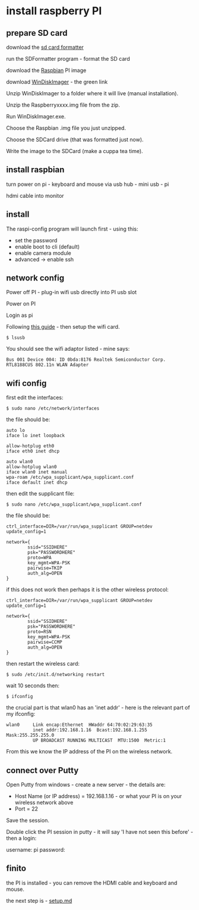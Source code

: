 # install raspberry PI

## prepare SD card

download the [sd card formatter](https://www.sdcard.org/downloads/formatter_4/eula_windows/)

run the SDFormatter program - format the SD card

download the [Raspbian](http://downloads.raspberrypi.org/) PI image

download [WinDiskImager](http://sourceforge.net/projects/win32diskimager/) - the green link

Unzip WinDiskImager to a folder where it will live (manual installation).

Unzip the Raspberryxxxx.img file from the zip.

Run WinDiskImager.exe.
 
Choose the Raspbian .img file you just unzipped.

Choose the SDCard drive (that was formatted just now).

Write the image to the SDCard (make a cuppa tea time).

## install raspbian

turn power on pi - keyboard and mouse via usb hub - mini usb - pi

hdmi cable into monitor

## install

The raspi-config program will launch first - using this:

 * set the password
 * enable boot to cli (default)
 * enable camera module
 * advanced -> enable ssh	

## network config

Power off PI - plug-in wifi usb directly into PI usb slot

Power on PI

Login as pi

Following [this guide](http://databoyz.wordpress.com/tag/how-to-setup-network-and-wpa_supplicant-conf-file-on-raspberry-pi/) - then setup the wifi card.

```
$ lsusb
```

You should see the wifi adaptor listed - mine says:

```
Bus 001 Device 004: ID 0bda:8176 Realtek Semiconductor Corp. RTL8188CUS 802.11n WLAN Adapter
```

## wifi config

first edit the interfaces:

```
$ sudo nano /etc/network/interfaces
```

the file should be:

```
auto lo
iface lo inet loopback

allow-hotplug eth0
iface eth0 inet dhcp

auto wlan0
allow-hotplug wlan0
iface wlan0 inet manual
wpa-roam /etc/wpa_supplicant/wpa_supplicant.conf
iface default inet dhcp
```

then edit the supplicant file:

```
$ sudo nano /etc/wpa_supplicant/wpa_supplicant.conf
```

the file should be:

```
ctrl_interface=DIR=/var/run/wpa_supplicant GROUP=netdev
update_config=1

network={
        ssid="SSIDHERE"
        psk="PASSWORDHERE"
        proto=WPA
        key_mgmt=WPA-PSK
        pairwise=TKIP
        auth_alg=OPEN
}
```

if this does not work then perhaps it is the other wireless protocol:

```
ctrl_interface=DIR=/var/run/wpa_supplicant GROUP=netdev
update_config=1

network={
        ssid="SSIDHERE"
        psk="PASSWORDHERE"
        proto=RSN
        key_mgmt=WPA-PSK
        pairwise=CCMP
        auth_alg=OPEN
}
```

then restart the wireless card:

```
$ sudo /etc/init.d/networking restart
```

wait 10 seconds then:

```
$ ifconfig
```

the crucial part is that wlan0 has an 'inet addr' - here is the relevant part of my ifconfig:

```
wlan0     Link encap:Ethernet  HWaddr 64:70:02:29:63:35
          inet addr:192.168.1.16  Bcast:192.168.1.255  Mask:255.255.255.0
          UP BROADCAST RUNNING MULTICAST  MTU:1500  Metric:1
```

From this we know the IP address of the PI on the wireless network.

## connect over Putty

Open Putty from windows - create a new server - the details are:

 * Host Name (or IP address) = 192.168.1.16 - or what your PI is on your wireless network above
 * Port = 22

Save the session.

Double click the PI session in putty - it will say 'I have not seen this before' - then a login:

username: pi
password: <thepassword you set when you installed the pi>

## finito

the PI is installed - you can remove the HDMI cable and keyboard and mouse.

the next step is - [setup.md](setup.md)

